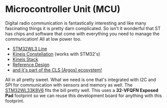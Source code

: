 # Microcontroller Unit (MCU)

Digital radio communication is fantastically interesting and like many fascinating things it is pretty darn complicated. So isn't it wonderful that ST has chips and software that come with everything you need to manage the communication! All at low power too.

- [STM32WL3 Line](https://www.st.com/content/st_com/en/campaigns/stm32wl3-comprehensive-ecosystem-long-range-iot-connectivity-z13.html?ecmp=tt45044_gl_ps_jun2025&aw_kw=stm32%20wireless%20mcus&aw_m=e&aw_c=22032657977&aw_tg=aud-2173644794635:kwd-1457438729886&aw_gclid=CjwKCAjwprjDBhBTEiwA1m1d0oSMdFI7UCsje4d8FfuBJjFW-EInW3rT8UjZ1rWWHqVwe16UJWC6EBoCuuIQAvD_BwE&gad_source=1&gad_campaignid=22032657977&gbraid=0AAAAADmP1XT8bcmLf6zb8UZTWm7Z2yrFH&gclid=CjwKCAjwprjDBhBTEiwA1m1d0oSMdFI7UCsje4d8FfuBJjFW-EInW3rT8UjZ1rWWHqVwe16UJWC6EBoCuuIQAvD_BwE)
- [Kineis Constellation](https://blog.st.com/kineis/) (works with STM32's)
- [Kineis Stack](https://www.st.com/content/st_com/en/partner/partner-program/partnerpage/Kineis.html)
- [Reference Design](https://kineis.com/en/kineis-stack-for-a-quick-integration-2/)
- [and it's part of the CLS (Argos) ecosystem!](https://telemetry.groupcls.com/argos-solutions/argos-products/modems/)

All in all pretty sweet. What we need is one that's integrated with I2C and SPI for communication with sensors and memory as well. The [STM32WL33K8V6](https://www.digikey.com/en/products/detail/stmicroelectronics/STM32WL33K8V6/22519707) fits the bill pretty well. This uses a **32-VFQFN Exposed Pad** footprint so we can reuse this development board for anything with this footprint. 